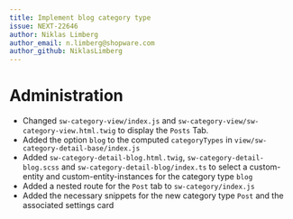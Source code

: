 ```yaml
---
title: Implement blog category type
issue: NEXT-22646
author: Niklas Limberg
author_email: n.limberg@shopware.com
author_github: NiklasLimberg
---
```

# Administration
* Changed `sw-category-view/index.js` and `sw-category-view/sw-category-view.html.twig` to display the `Posts` Tab.
* Added the option `blog` to the computed `categoryTypes` in `view/sw-category-detail-base/index.js`
* Added `sw-category-detail-blog.html.twig`, `sw-category-detail-blog.scss` and `sw-category-detail-blog/index.ts` to select a custom-entity and custom-entity-instances for the category type `blog`
* Added a nested route for the `Post` tab to `sw-category/index.js`
* Added the necessary snippets for the new category type `Post` and the associated settings card 